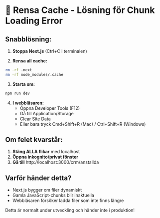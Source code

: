 # 🧹 Rensa Cache - Lösning för Chunk Loading Error

## Snabblösning:

1. **Stoppa Next.js** (Ctrl+C i terminalen)

2. **Rensa all cache:**
```bash
rm -rf .next
rm -rf node_modules/.cache
```

3. **Starta om:**
```bash
npm run dev
```

4. **I webbläsaren:**
   - Öppna Developer Tools (F12)
   - Gå till Application/Storage
   - Clear Site Data
   - Eller bara tryck Cmd+Shift+R (Mac) / Ctrl+Shift+R (Windows)

## Om felet kvarstår:

1. **Stäng ALLA flikar** med localhost
2. **Öppna inkognito/privat fönster**
3. **Gå till** http://localhost:3000/crm/anstallda

## Varför händer detta?

- Next.js bygger om filer dynamiskt
- Gamla JavaScript-chunks blir inaktuella
- Webbläsaren försöker ladda filer som inte finns längre

Detta är normalt under utveckling och händer inte i produktion!